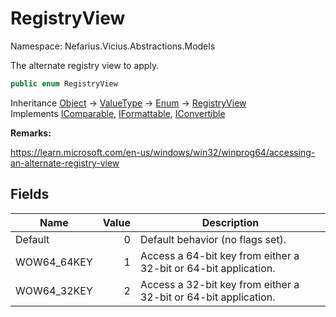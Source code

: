 # RegistryView

Namespace: Nefarius.Vicius.Abstractions.Models

The alternate registry view to apply.

```csharp
public enum RegistryView
```

Inheritance [Object](https://docs.microsoft.com/en-us/dotnet/api/system.object) → [ValueType](https://docs.microsoft.com/en-us/dotnet/api/system.valuetype) → [Enum](https://docs.microsoft.com/en-us/dotnet/api/system.enum) → [RegistryView](./nefarius.vicius.abstractions.models.registryview.md)<br>
Implements [IComparable](https://docs.microsoft.com/en-us/dotnet/api/system.icomparable), [IFormattable](https://docs.microsoft.com/en-us/dotnet/api/system.iformattable), [IConvertible](https://docs.microsoft.com/en-us/dotnet/api/system.iconvertible)

**Remarks:**

https://learn.microsoft.com/en-us/windows/win32/winprog64/accessing-an-alternate-registry-view

## Fields

| Name | Value | Description |
| --- | --: | --- |
| Default | 0 | Default behavior (no flags set). |
| WOW64_64KEY | 1 | Access a 64-bit key from either a 32-bit or 64-bit application. |
| WOW64_32KEY | 2 | Access a 32-bit key from either a 32-bit or 64-bit application. |
